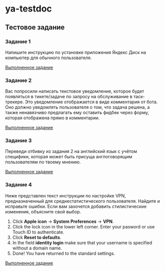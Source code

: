 # ya-testdoc

## Тестовое задание

### Задание 1

Напишите инструкцию по установке приложения Яндекс Диск на компьютер для обычного пользователя.

[Выполненное задание](./exercise-1.md)

### Задание 2

Вас попросили написать текстовое уведомление, которое будет появляться в тикете/задаче по запросу на обслуживание в таск-трекере. Это уведомление отображается в виде комментария от бота. Оно должно уведомлять пользователя о том, что задача решена, а также ненавязчиво предлагать ему оставить фидбек через форму, которая отображена прямо в комментарии.

[Выполненное задание](./exercise-2.md)

### Задание 3

Переведи отбивку из задания 2 на английский язык с учётом специфики, которая может быть присуща англоговорящим пользователям по твоему мнению.

[Выполненное задание](./exercise-3.md)

### Задание 4

Ниже представлен текст инструкции по настройке VPN, предназначенный для среднестатистического пользователя. Найдите и исправьте ошибки. Если вам захочется добавить стилистические изменения, объясните свой выбор.

1. Click **Apple icon** → **System Preferences** → **VPN**.
2. Click the lock icon in the lower left corner. Enter your pasword or use Touch ID to authenticate.
3. Click **Reset to defaults**.
4. In  the field **identity login** make sure that your username is specified without a domain name.
5. Done! You have returned to the standard settings.

[Выполненное задание](./exercise-4.md)
